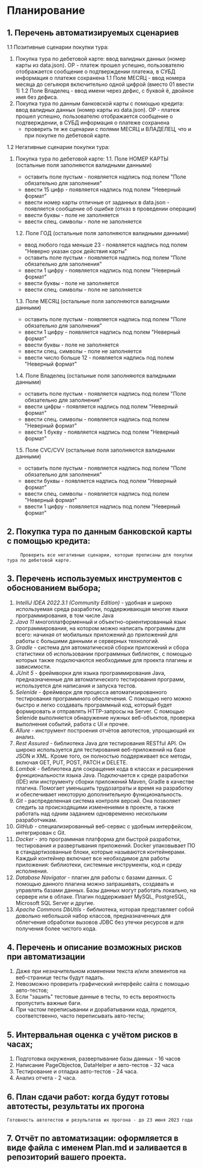 # Планирование

## 1. Перечень автоматизируемых сценариев

1.1 Позитивные сценарии покупки тура:

   1. Покупка тура по дебетовой карте: ввод валидных данных (номер карты из data.json). ОР - платеж прошел успешно, пользователю отображается сообщение о подтверждении платежа, в СУБД информация о платеже сохранена
      1.1 Поле МЕСЯЦ - ввод номера месяца до сегьяюря включительно одной цифрой (вместо 01 ввести 1)
      1.2 Поле Владелец - ввод имени через дефис, с буквой ё, двойное имя без дефиса.
   2. Покупка тура по данным банковской карты с помощью кредита: ввод валидных данных (номер карты из data.json). ОР - платеж прошел успешно, пользователю отображается сообщение о подтверждении, в СУБД информация о платеже сохранена
      * проверить те же сценарии с полями МЕСЯЦ и ВЛАДЕЛЕЦ, что и при покупке по дебетовой карте.

1.2 Негативные сценарии покупки тура:
   
   1. Покупка тура по дебетовой карте:
      1.1. Поле НОМЕР КАРТЫ (остальные поля заполняются валидными данными)
         * оставить поле пустым - появляется надпись под полем "Поле обязательно для заполнения"
         * ввести 15 цифр - появляется надпись под полем "Неверный формат"
         * ввести номер карты отличные от заданных в data.json - появляется сообщение об ошибке (отказ в проведении операции)
         * ввести буквы - поле не заполняется
         * ввести спец. символы - поле не заполняется
         
      1.2. Поле ГОД (остальные поля заполняются валидными данными)
         * ввод любого года меньше 23 - появляется надпись под полем "Неверно указан срок действия карты"
         * оставить поле пустым - появляется надпись под полем "Поле обязательно для заполнения"
         * ввести 1 цифру - появляется надпись под полем "Неверный формат"
         * ввести буквы - поле не заполняется
         * ввести спец. символы - поле не заполняется
      
      1.3. Поле МЕСЯЦ (остальные поля заполняются валидными данными)
         * оставить поле пустым - появляется надпись под полем "Поле обязательно для заполнения"
         * ввести 1 цифру - появляется надпись под полем "Неверный формат"
         * ввести буквы - поле не заполняется
         * ввести спец. символы - поле не заполняется
         * ввести число больше 12 - появляется надпись под полем "Неверный формат"

      1.4. Поле Владелец (остальные поля заполняются валидными данными)
         * оставить поле пустым - появляется надпись под полем "Поле обязательно для заполнения"
         * ввести цифры - появляется надпись под полем "Неверный формат"
         * ввести спец. символы - появляется надпись под полем "Неверный формат"
         * ввести 1 букву - появляется надпись под полем "Неверный формат"

      1.5. Поле CVC/CVV (остальные поля заполняются валидными данными)
         * оставить поле пустым - появляется надпись под полем "Поле обязательно для заполнения"
         * ввести буквы - появляется надпись под полем "Неверный формат"
         * ввести спец. символы - появляется надпись под полем "Неверный формат"
         * ввести 1 цифру - появляется надпись под полем "Неверный формат" 

## 2. Покупка тура по данным банковской карты с помощью кредита:
         Проверить все негативные сценарии, которые прописаны для покупки тура по дебетовой карте.
   
## 3. Перечень используемых инструментов с обоснованием выбора;
   
   1. *IntelliJ IDEA 2022.3.1 (Community Edition)* - удобная и широко используемая среда разработки, поддерживающая многие языки программирования, в том числе Java
   2. *Java 11* многоплатформенный и объектно-ориентированный язык программирования, на котором можно написать программы для всего: начиная от мобильных приложений до приложений для работы с большими данными и серверных технологий.
   3. *Gradle* -  система для автоматической сборки приложений и сбора статистики об использовании программных библиотек, с помощью которых также подключаются необходимые для проекта плагины и зависимости.
   4. *JUnit 5* - фреймворки для языка программирования Java, предназначенные для автоматического тестирования программ, используется для написания и запуска тестов.
   5. *Selenide* - фреймворк для процесса автоматизированного тестирования программного обеспечения. С помощью него можно быстро и легко создавать программный код, который будет формировать и отправлять HTTP-запросы на Server. С помощью Selenide выполняется обнаружение нужных веб-объектов, проверка выполнения событий, работа с UI и прочее.
   6. *Allure* - инструмент построения отчётов автотестов, упрощающий их анализ.
   7. *Rest Assured* - библиотека Java для тестирования RESTful API. Он широко используется для тестирования веб-приложений на базе JSON и XML. Кроме того, он полностью поддерживает все методы, включая GET, PUT, POST, PATCH и DELETE.
   8. *Lombok* - библиотека для сокращения кода в классах и расширения функциональности языка Java. Подключается к среде разработки (IDE) или инструменту сборки приложений Maven, Gradle в качестве плагина. Помогает уменьшить трудозатраты и время на разработку и обеспечивает некоторую дополнительную функциональность.
   9. *Git* - распределенная система контроля версий. Она позволяет следить за происходящими изменениями в проекте, а также работать над одним заданием одновременно нескольким разработчикам.
   10. *GitHub* - специализированный веб-сервис с удобным интерфейсом, интегрирован с Git.
   11. *Docker* - это программная платформа для быстрой разработки, тестирования и развертывания приложений. Docker упаковывает ПО в стандартизованные блоки, которые называются контейнерами. Каждый контейнер включает все необходимое для работы приложения: библиотеки, системные инструменты, код и среду исполнения.
   12. *Database Navigator* - плагин для работы с базами данных. С помощью данного плагина можно запрашивать, создавать и управлять базами данных. Базы данных могут работать локально, на сервере или в облаке. Плагин поддерживает MySQL, PostgreSQL, Microsoft SQL Server и другие.
   13. *Apache Commons DbUtils* - библиотека, которая представляет собой довольно небольшой набор классов, предназначенных для облегчения обработки вызовов JDBC без утечки ресурсов и для получения более чистого кода.
 
## 4. Перечень и описание возможных рисков при автоматизации

   1. Даже при незначительном изменении текста и/или элементов на веб-странице тесты будут падать.
   2. Невозможно проверить графический интерфейс сайта с помощью авто-тестов;
   3. Если "зашить" тестовые данные в тесты, то есть вероятность пропустить важные баги.
   4. При частом переписывании и дорабатывании кода, придется, соответственно, часто переписывать авто-тесты;

## 5. Интервальная оценка с учётом рисков в часах;
   
   1. Подготовка окружения, развертывание базы данных - 16 часов
   2. Написание PageObjectов, DataHelper и авто-тестов - 32 часа
   3. Тестирование и отладка авто-тестов - 24 часа.
   4. Анализ отчета - 2 часа.

## 6. План сдачи работ: когда будут готовы автотесты, результаты их прогона
    Готовность автотестов и результатов их прогона - до 23 июня 2023 года

## 7. Отчёт по автоматизации: оформляется в виде файла с именем Plan.md и заливается в репозиторий вашего проекта.
